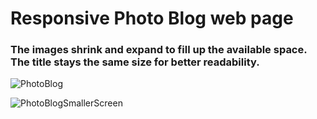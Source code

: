 # Responsive Photo Blog web page
### The images shrink and expand to fill up the available space. The title stays the same size for better readability.
![PhotoBlog](https://github.com/MilenaGeorgieva95/The-Web-Developer-Bootcamp-2023/assets/133628364/2a54bfec-25cf-4572-b350-0d76a7816236)

![PhotoBlogSmallerScreen](https://github.com/MilenaGeorgieva95/The-Web-Developer-Bootcamp-2023/assets/133628364/ef314d9b-2505-44d8-89a3-8ef3dd632731)
